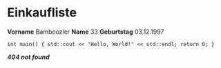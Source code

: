 # Einkaufliste
**Vorname**	Bamboozler
**Name**	33
**Geburtstag**	03.12.1997

`int main() {
 std::cout << "Hello, World!" << std::endl;
 return 0;
 }`

___404 not found___
